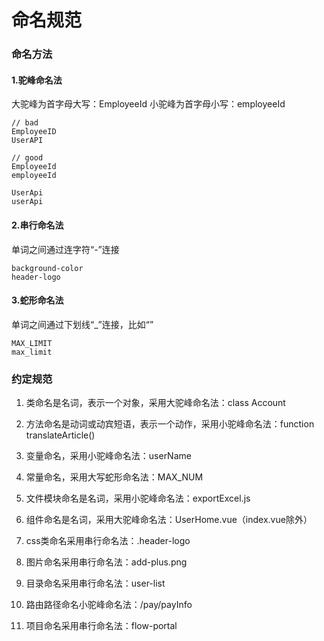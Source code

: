 # 命名规范

### 命名方法

#### 1.驼峰命名法

大驼峰为首字母大写：EmployeeId 小驼峰为首字母小写：employeeId

```
// bad
EmployeeID
UserAPI

// good
EmployeeId
employeeId

UserApi
userApi
```

#### 2.串行命名法

单词之间通过连字符“-”连接

```
background-color
header-logo
```

#### 3.蛇形命名法

单词之间通过下划线“_”连接，比如“”

```
MAX_LIMIT
max_limit
```

### 约定规范

1. 类命名是名词，表示一个对象，采用大驼峰命名法：class Account

2. 方法命名是动词或动宾短语，表示一个动作，采用小驼峰命名法：function translateArticle()

3. 变量命名，采用小驼峰命名法：userName

4. 常量命名，采用大写蛇形命名法：MAX_NUM

5. 文件模块命名是名词，采用小驼峰命名法：exportExcel.js

6. 组件命名是名词，采用大驼峰命名法：UserHome.vue（index.vue除外）

7. css类命名采用串行命名法：.header-logo

8. 图片命名采用串行命名法：add-plus.png

9. 目录命名采用串行命名法：user-list

10. 路由路径命名小驼峰命名法：/pay/payInfo

11. 项目命名采用串行命名法：flow-portal